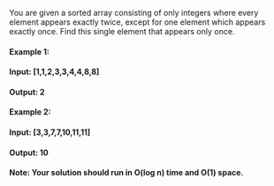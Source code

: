 You are given a sorted array consisting of only integers where every element appears exactly twice, except for one element which appears exactly once. Find this single element that appears only once.

 

#### Example 1:

#### Input: [1,1,2,3,3,4,4,8,8]
#### Output: 2
#### Example 2:

#### Input: [3,3,7,7,10,11,11]
#### Output: 10
 
#### Note: Your solution should run in O(log n) time and O(1) space.
